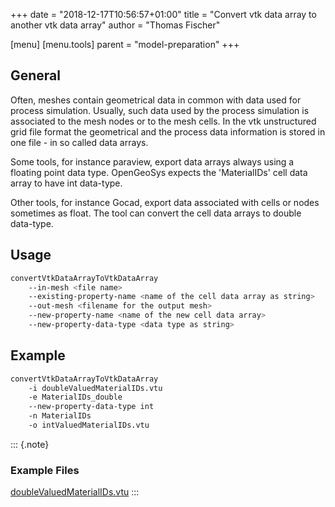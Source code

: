 +++
date = "2018-12-17T10:56:57+01:00"
title = "Convert vtk data array to another vtk data array"
author = "Thomas Fischer"

[menu]
  [menu.tools]
    parent = "model-preparation"
+++

## General

Often, meshes contain geometrical data in common with data used for process
simulation. Usually, such data used by the process simulation is associated to
the mesh nodes or to the mesh cells. In the vtk unstructured grid file format
the geometrical and the process data information is stored in one file - in so
called data arrays.

Some tools, for instance paraview, export data arrays always using a floating
point data type. OpenGeoSys expects the 'MaterialIDs' cell data array to have
int data-type.

Other tools, for instance Gocad, export data associated with cells or nodes
sometimes as float. The tool can convert the cell data arrays to double
data-type.

## Usage

```bash
convertVtkDataArrayToVtkDataArray
    --in-mesh <file name>
    --existing-property-name <name of the cell data array as string>
    --out-mesh <filename for the output mesh>
    --new-property-name <name of the new cell data array>
    --new-property-data-type <data type as string>
```

## Example

```bash
convertVtkDataArrayToVtkDataArray
    -i doubleValuedMaterialIDs.vtu
    -e MaterialIDs_double
    --new-property-data-type int
    -n MaterialIDs
    -o intValuedMaterialIDs.vtu
```

::: {.note}

### Example Files

[doubleValuedMaterialIDs.vtu](doubleValuedMaterialIDs.vtu)
:::
